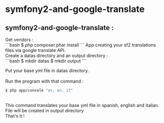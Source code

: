 symfony2-and-google-translate
=============================

<h2>symfony2-and-google-translate :</h2>
Get vendors : <br/p>
```bash
$ php composer.phar install
```
App creating your sf2 translations files via google translate API.
<br/>
Create a datas directory and an output directory :</br>
```bash
$ mkdir datas
$ mkdir output
```

Put your base yml file in datas directory.<br/>
<br/>
Run the program with that command :
```bash
$ php app/console "es, en, it"
```

<br/>
This command translates your base yml file in spanish, english and italian. File will be created in output directory
<br/>
That's it !
